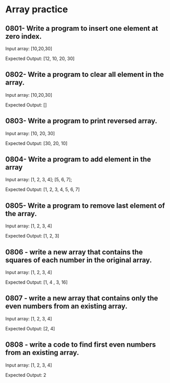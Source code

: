 # Array practice

## 0801- Write a program to insert one element at zero index.
Input array: [10,20,30]

Expected Output:
[12, 10, 20, 30]

## 0802- Write a program to clear all element in the array.
Input array: [10,20,30]

Expected Output:
[]


## 0803- Write a program to print reversed array.

Input array:
[10, 20, 30]

Expected Output: 
[30, 20, 10]


## 0804- Write a program to add element in the array

Input array:
[1, 2, 3, 4];
[5, 6, 7];

Expected Output:
[1, 2, 3, 4, 5, 6, 7]


## 0805- Write a program to remove last element of the array.
Input array:
[1, 2, 3, 4]

Expected Output:
[1, 2, 3]

## 0806 - write a new array that contains the squares of each number in the original array.
Input array:
[1, 2, 3, 4]

Expected Output:
[1, 4 , 3, 16]

## 0807 -  write a new array that contains only the even numbers from an existing array.
Input array:
[1, 2, 3, 4]

Expected Output:
[2, 4]

## 0808 -  write a code to find first even numbers from an existing array.
Input array:
[1, 2, 3, 4]

Expected Output:
2